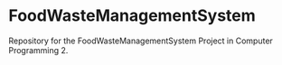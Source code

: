 # FoodWasteManagementSystem
Repository for the FoodWasteManagementSystem Project in Computer Programming 2.

